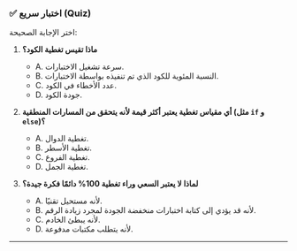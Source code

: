 ### ✅ اختبار سريع (Quiz)
اختر الإجابة الصحيحة:

1.  **ماذا تقيس تغطية الكود؟**
    * A. سرعة تشغيل الاختبارات.
    * B. النسبة المئوية للكود الذي تم تنفيذه بواسطة الاختبارات.
    * C. عدد الأخطاء في الكود.
    * D. جودة الكود.

2.  **أي مقياس تغطية يعتبر أكثر قيمة لأنه يتحقق من المسارات المنطقية (مثل `if` و `else`)؟**
    * A. تغطية الدوال.
    * B. تغطية الأسطر.
    * C. تغطية الفروع.
    * D. تغطية الجمل.

3.  **لماذا لا يعتبر السعي وراء تغطية 100% دائمًا فكرة جيدة؟**
    * A. لأنه مستحيل تقنيًا.
    * B. لأنه قد يؤدي إلى كتابة اختبارات منخفضة الجودة لمجرد زيادة الرقم.
    * C. لأنه يبطئ الخادم.
    * D. لأنه يتطلب مكتبات مدفوعة.

---